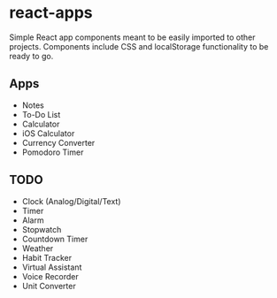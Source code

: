 # react-apps
Simple React app components meant to be easily imported to other projects. Components include CSS and localStorage functionality to be ready to go.

## Apps
- Notes
- To-Do List
- Calculator
- iOS Calculator
- Currency Converter
- Pomodoro Timer

## TODO
- Clock (Analog/Digital/Text)
- Timer
- Alarm
- Stopwatch
- Countdown Timer
- Weather
- Habit Tracker
- Virtual Assistant
- Voice Recorder
- Unit Converter
